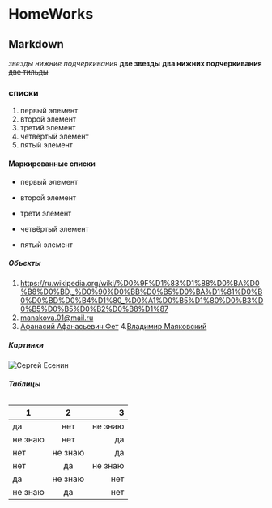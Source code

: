 # HomeWorks
## **Markdown**
*звезды* _нижние подчеркивания_ 
**две звезды** __два нижних подчеркивания__
~~две тильды~~
### **списки**
1. первый элемент
2. второй элемент
3. третий элемент
4. четвёртый элемент
5. пятый элемент 
#### **Маркированные списки**
+ первый элемент
- второй элемент
+ трети элемент 
 - четвёртый элемент 
 * пятый элемент
 ##### **Объекты**
1. <https://ru.wikipedia.org/wiki/%D0%9F%D1%83%D1%88%D0%BA%D0%B8%D0%BD,_%D0%90%D0%BB%D0%B5%D0%BA%D1%81%D0%B0%D0%BD%D0%B4%D1%80_%D0%A1%D0%B5%D1%80%D0%B3%D0%B5%D0%B5%D0%B2%D0%B8%D1%87>
2. <manakova.01@mail.ru>
3. [Афанасий Афанасьевич Фет](https://ru.wikipedia.org/wiki/%D0%A4%D0%B5%D1%82,_%D0%90%D1%84%D0%B0%D0%BD%D0%B0%D1%81%D0%B8%D0%B9_%D0%90%D1%84%D0%B0%D0%BD%D0%B0%D1%81%D1%8C%D0%B5%D0%B2%D0%B8%D1%87)
4.[Владимир Маяковский](https://ru.wikipedia.org/wiki/%D0%9C%D0%B0%D1%8F%D0%BA%D0%BE%D0%B2%D1%81%D0%BA%D0%B8%D0%B9,_%D0%92%D0%BB%D0%B0%D0%B4%D0%B8%D0%BC%D0%B8%D1%80_%D0%92%D0%BB%D0%B0%D0%B4%D0%B8%D0%BC%D0%B8%D1%80%D0%BE%D0%B2%D0%B8%D1%87 "Русский советский поэт. Футурист.")
##### **Картинки**
![Сергей Есенин](https://skolkolet.com/images/590e5ad27d66ac348e88c051/sergey-esenin.jpg)
###### **Таблицы**
1|2|3
---|:---:|---:
да|нет|не знаю
не знаю|нет|да
нет|не знаю|да
нет|да|не знаю
да|не знаю|нет
не знаю|да|нет
